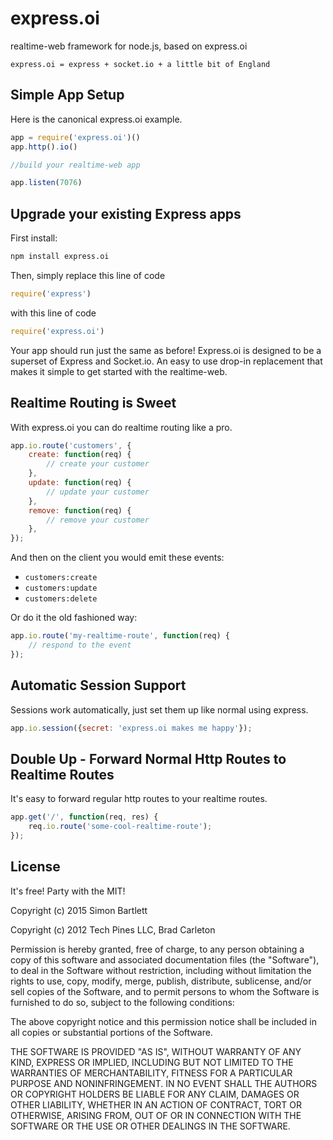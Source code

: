 # express.oi

realtime-web framework for node.js, based on express.oi

```
express.oi = express + socket.io + a little bit of England
```

## Simple App Setup

Here is the canonical express.oi example.

```javascript
app = require('express.oi')()
app.http().io()

//build your realtime-web app

app.listen(7076)
```

## Upgrade your existing Express apps

First install:

```bash
npm install express.oi
```

Then, simply replace this line of code

```javascript
require('express')
```

with this line of code

```javascript
require('express.oi')
```

Your app should run just the same as before!  Express.oi is designed to be a superset of Express and Socket.io.  An easy to use drop-in replacement that makes it simple to get started with the realtime-web.

## Realtime Routing is Sweet

With express.oi you can do realtime routing like a pro.

```js
app.io.route('customers', {
    create: function(req) {
        // create your customer
    },
    update: function(req) {
        // update your customer
    },
    remove: function(req) {
        // remove your customer
    },
});
```

And then on the client you would emit these events:

* `customers:create`
* `customers:update`
* `customers:delete`

Or do it the old fashioned way:

```js
app.io.route('my-realtime-route', function(req) {
    // respond to the event
});
```

## Automatic Session Support

Sessions work automatically, just set them up like normal using express.

```js
app.io.session({secret: 'express.oi makes me happy'});
```

## Double Up - Forward Normal Http Routes to Realtime Routes

It's easy to forward regular http routes to your realtime routes.

```js
app.get('/', function(req, res) {
    req.io.route('some-cool-realtime-route');
});
```



## License
It's free! Party with the MIT!

Copyright (c) 2015 Simon Bartlett

Copyright (c) 2012 Tech Pines LLC, Brad Carleton


Permission is hereby granted, free of charge, to any person obtaining a copy of this software and associated documentation files (the "Software"), to deal in the Software without restriction, including without limitation the rights to use, copy, modify, merge, publish, distribute, sublicense, and/or sell copies of the Software, and to permit persons to whom the Software is furnished to do so, subject to the following conditions:

The above copyright notice and this permission notice shall be included in all copies or substantial portions of the Software.

THE SOFTWARE IS PROVIDED "AS IS", WITHOUT WARRANTY OF ANY KIND, EXPRESS OR IMPLIED, INCLUDING BUT NOT LIMITED TO THE WARRANTIES OF MERCHANTABILITY, FITNESS FOR A PARTICULAR PURPOSE AND NONINFRINGEMENT. IN NO EVENT SHALL THE AUTHORS OR COPYRIGHT HOLDERS BE LIABLE FOR ANY CLAIM, DAMAGES OR OTHER LIABILITY, WHETHER IN AN ACTION OF CONTRACT, TORT OR OTHERWISE, ARISING FROM, OUT OF OR IN CONNECTION WITH THE SOFTWARE OR THE USE OR OTHER DEALINGS IN THE SOFTWARE.
